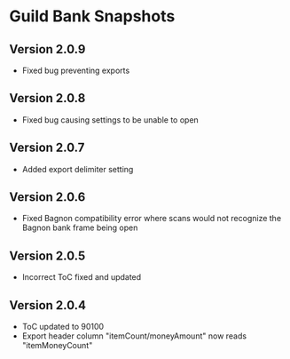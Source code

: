 # Guild Bank Snapshots

## Version 2.0.9

-   Fixed bug preventing exports

## Version 2.0.8

-   Fixed bug causing settings to be unable to open

## Version 2.0.7

-   Added export delimiter setting

## Version 2.0.6

-   Fixed Bagnon compatibility error where scans would not recognize the Bagnon bank frame being open

## Version 2.0.5

-   Incorrect ToC fixed and updated

## Version 2.0.4

-   ToC updated to 90100
-   Export header column "itemCount/moneyAmount" now reads "itemMoneyCount"
